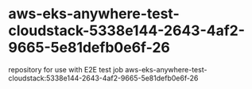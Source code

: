 # aws-eks-anywhere-test-cloudstack-5338e144-2643-4af2-9665-5e81defb0e6f-26
repository for use with E2E test job aws-eks-anywhere-test-cloudstack:5338e144-2643-4af2-9665-5e81defb0e6f-26
